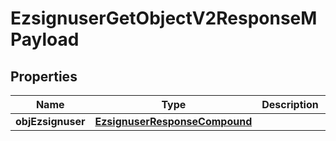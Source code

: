 
# EzsignuserGetObjectV2ResponseMPayload

## Properties
| Name | Type | Description | Notes |
| ------------ | ------------- | ------------- | ------------- |
| **objEzsignuser** | [**EzsignuserResponseCompound**](EzsignuserResponseCompound.md) |  |  |



